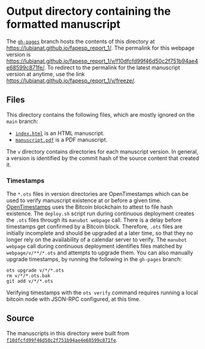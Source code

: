 # Output directory containing the formatted manuscript

The [`gh-pages`](https://github.com/lubianat/fapesp_report_1/tree/gh-pages) branch hosts the contents of this directory at <https://lubianat.github.io/fapesp_report_1/>.
The permalink for this webpage version is <https://lubianat.github.io/fapesp_report_1/v/f10dfcfd99f46d50c2f751b94ae4e68599c871fe/>.
To redirect to the permalink for the latest manuscript version at anytime, use the link <https://lubianat.github.io/fapesp_report_1/v/freeze/>.

## Files

This directory contains the following files, which are mostly ignored on the `main` branch:

+ [`index.html`](index.html) is an HTML manuscript.
+ [`manuscript.pdf`](manuscript.pdf) is a PDF manuscript.

The `v` directory contains directories for each manuscript version.
In general, a version is identified by the commit hash of the source content that created it.

### Timestamps

The `*.ots` files in version directories are OpenTimestamps which can be used to verify manuscript existence at or before a given time.
[OpenTimestamps](https://opentimestamps.org/) uses the Bitcoin blockchain to attest to file hash existence.
The `deploy.sh` script run during continuous deployment creates the `.ots` files through its `manubot webpage` call.
There is a delay before timestamps get confirmed by a Bitcoin block.
Therefore, `.ots` files are initially incomplete and should be upgraded at a later time, so that they no longer rely on the availability of a calendar server to verify.
The `manubot webpage` call during continuous deployment identifies files matched by `webpage/v/**/*.ots` and attempts to upgrade them.
You can also manually upgrade timestamps, by running the following in the `gh-pages` branch:

```shell
ots upgrade v/*/*.ots
rm v/*/*.ots.bak
git add v/*/*.ots
```

Verifying timestamps with the `ots verify` command requires running a local bitcoin node with JSON-RPC configured, at this time.

## Source

The manuscripts in this directory were built from
[`f10dfcfd99f46d50c2f751b94ae4e68599c871fe`](https://github.com/lubianat/fapesp_report_1/commit/f10dfcfd99f46d50c2f751b94ae4e68599c871fe).
